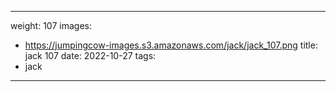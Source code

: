 
---
weight: 107
images:
- https://jumpingcow-images.s3.amazonaws.com/jack/jack_107.png
title: jack 107
date: 2022-10-27
tags:
- jack
---
